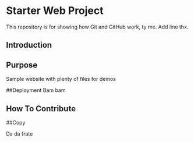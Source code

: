 # Starter Web Project

This repository is for showing how Git and GitHub work, ty me.
Add line thx.
## Introduction

## Purpose

Sample website with plenty of files for demos

##Deployment
Bam bam

## How To Contribute

##Copy

Da da frate